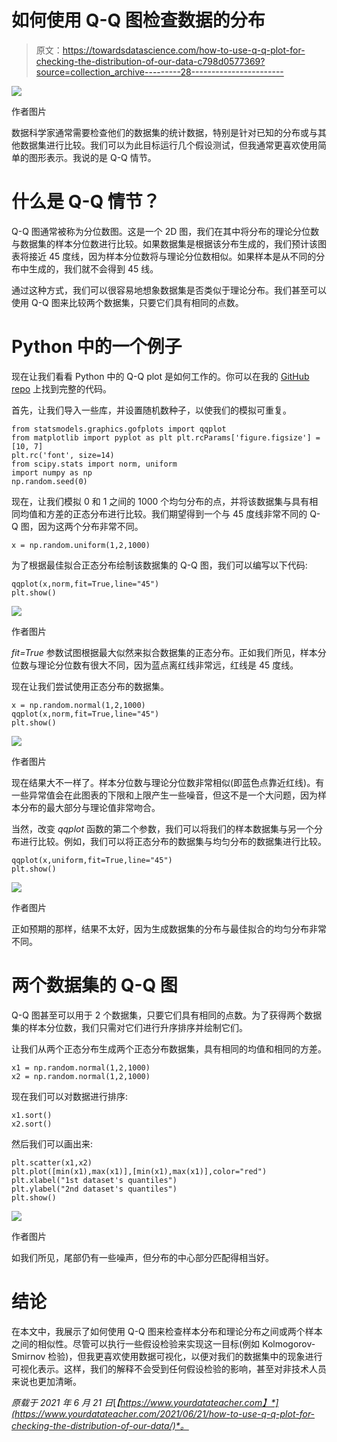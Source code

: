 # 如何使用 Q-Q 图检查数据的分布

> 原文：<https://towardsdatascience.com/how-to-use-q-q-plot-for-checking-the-distribution-of-our-data-c798d0577369?source=collection_archive---------28----------------------->

![](img/1a3f078ba262e5f0f775d0e145153f4d.png)

作者图片

数据科学家通常需要检查他们的数据集的统计数据，特别是针对已知的分布或与其他数据集进行比较。我们可以为此目标运行几个假设测试，但我通常更喜欢使用简单的图形表示。我说的是 Q-Q 情节。

# 什么是 Q-Q 情节？

Q-Q 图通常被称为分位数图。这是一个 2D 图，我们在其中将分布的理论分位数与数据集的样本分位数进行比较。如果数据集是根据该分布生成的，我们预计该图表将接近 45 度线，因为样本分位数将与理论分位数相似。如果样本是从不同的分布中生成的，我们就不会得到 45 线。

通过这种方式，我们可以很容易地想象数据集是否类似于理论分布。我们甚至可以使用 Q-Q 图来比较两个数据集，只要它们具有相同的点数。

# Python 中的一个例子

现在让我们看看 Python 中的 Q-Q plot 是如何工作的。你可以在我的 [GitHub repo](https://github.com/gianlucamalato/machinelearning/blob/master/QQ_plot.ipynb) 上找到完整的代码。

首先，让我们导入一些库，并设置随机数种子，以使我们的模拟可重复。

```
from statsmodels.graphics.gofplots import qqplot 
from matplotlib import pyplot as plt plt.rcParams['figure.figsize'] = [10, 7] 
plt.rc('font', size=14) 
from scipy.stats import norm, uniform 
import numpy as np 
np.random.seed(0)
```

现在，让我们模拟 0 和 1 之间的 1000 个均匀分布的点，并将该数据集与具有相同均值和方差的正态分布进行比较。我们期望得到一个与 45 度线非常不同的 Q-Q 图，因为这两个分布非常不同。

```
x = np.random.uniform(1,2,1000)
```

为了根据最佳拟合正态分布绘制该数据集的 Q-Q 图，我们可以编写以下代码:

```
qqplot(x,norm,fit=True,line="45") 
plt.show()
```

![](img/8ef5c6d332ec5bc2e77502e8f8a76f40.png)

作者图片

*fit=True* 参数试图根据最大似然来拟合数据集的正态分布。正如我们所见，样本分位数与理论分位数有很大不同，因为蓝点离红线非常远，红线是 45 度线。

现在让我们尝试使用正态分布的数据集。

```
x = np.random.normal(1,2,1000) 
qqplot(x,norm,fit=True,line="45") 
plt.show()
```

![](img/ea5a7397725aada5f319fb04d546be9e.png)

作者图片

现在结果大不一样了。样本分位数与理论分位数非常相似(即蓝色点靠近红线)。有一些异常值会在此图表的下限和上限产生一些噪音，但这不是一个大问题，因为样本分布的最大部分与理论值非常吻合。

当然，改变 *qqplot* 函数的第二个参数，我们可以将我们的样本数据集与另一个分布进行比较。例如，我们可以将正态分布的数据集与均匀分布的数据集进行比较。

```
qqplot(x,uniform,fit=True,line="45") 
plt.show()
```

![](img/5d5272d8b4f4e8bc41aee653f67844fa.png)

作者图片

正如预期的那样，结果不太好，因为生成数据集的分布与最佳拟合的均匀分布非常不同。

# 两个数据集的 Q-Q 图

Q-Q 图甚至可以用于 2 个数据集，只要它们具有相同的点数。为了获得两个数据集的样本分位数，我们只需对它们进行升序排序并绘制它们。

让我们从两个正态分布生成两个正态分布数据集，具有相同的均值和相同的方差。

```
x1 = np.random.normal(1,2,1000) 
x2 = np.random.normal(1,2,1000)
```

现在我们可以对数据进行排序:

```
x1.sort() 
x2.sort()
```

然后我们可以画出来:

```
plt.scatter(x1,x2) 
plt.plot([min(x1),max(x1)],[min(x1),max(x1)],color="red") 
plt.xlabel("1st dataset's quantiles") 
plt.ylabel("2nd dataset's quantiles") 
plt.show()
```

![](img/2575b323a996e3f19c3e0ece093a08c1.png)

作者图片

如我们所见，尾部仍有一些噪声，但分布的中心部分匹配得相当好。

# 结论

在本文中，我展示了如何使用 Q-Q 图来检查样本分布和理论分布之间或两个样本之间的相似性。尽管可以执行一些假设检验来实现这一目标(例如 Kolmogorov-Smirnov 检验)，但我更喜欢使用数据可视化，以便对我们的数据集中的现象进行可视化表示。这样，我们的解释不会受到任何假设检验的影响，甚至对非技术人员来说也更加清晰。

*原载于 2021 年 6 月 21 日*[*【https://www.yourdatateacher.com】*](https://www.yourdatateacher.com/2021/06/21/how-to-use-q-q-plot-for-checking-the-distribution-of-our-data/)*。*